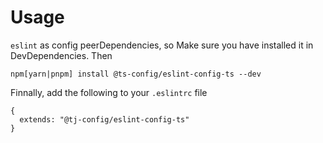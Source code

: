 # Usage

`eslint` as config peerDependencies, so Make sure you have installed it in DevDependencies. Then

```
npm[yarn|pnpm] install @ts-config/eslint-config-ts --dev
```

Finnally, add the following to your `.eslintrc` file

```
{
  extends: "@tj-config/eslint-config-ts"
}
```
